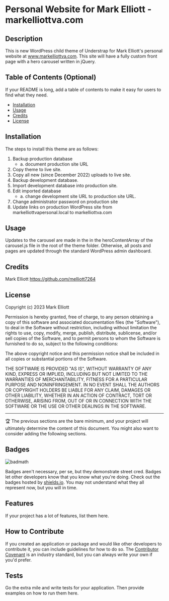 # Personal Website for Mark Elliott - markelliottva.com

## Description

This is new WordPress child theme of Understrap for Mark Elliott's personal website at www.markelliottva.com. This site will have a fully custom front page with a hero carousel written in jQuery.

## Table of Contents (Optional)

If your README is long, add a table of contents to make it easy for users to find what they need.

- [Installation](#installation)
- [Usage](#usage)
- [Credits](#credits)
- [License](#license)

## Installation

The steps to install this theme are as follows:

1. Backup production database
   - a. document production site URL
2. Copy theme to live site.
3. Copy all new (since December 2022) uploads to live site.
4. Backup development database.
5. Import development database into production site.
6. Edit imported database
   - a. change development site URL to production site URL.
7. Change administrator password on production site
8. Update links on production WordPress site from markelliottvapersonal.local to markelliottva.com

## Usage

Updates to the carousel are made in the in the heroContentArray of the carousel.js file in the root of the theme folder. Otherwise, all posts and pages are updated through the standard WordPress admin dashboard.

## Credits

Mark Elliott https://github.com/melliott7264

## License

Copyright (c) 2023 Mark Elliott

Permission is hereby granted, free of charge, to any person obtaining a copy
of this software and associated documentation files (the "Software"), to deal
in the Software without restriction, including without limitation the rights
to use, copy, modify, merge, publish, distribute, sublicense, and/or sell
copies of the Software, and to permit persons to whom the Software is
furnished to do so, subject to the following conditions:

The above copyright notice and this permission notice shall be included in all
copies or substantial portions of the Software.

THE SOFTWARE IS PROVIDED "AS IS", WITHOUT WARRANTY OF ANY KIND, EXPRESS OR
IMPLIED, INCLUDING BUT NOT LIMITED TO THE WARRANTIES OF MERCHANTABILITY,
FITNESS FOR A PARTICULAR PURPOSE AND NONINFRINGEMENT. IN NO EVENT SHALL THE
AUTHORS OR COPYRIGHT HOLDERS BE LIABLE FOR ANY CLAIM, DAMAGES OR OTHER
LIABILITY, WHETHER IN AN ACTION OF CONTRACT, TORT OR OTHERWISE, ARISING FROM,
OUT OF OR IN CONNECTION WITH THE SOFTWARE OR THE USE OR OTHER DEALINGS IN THE
SOFTWARE.

---

🏆 The previous sections are the bare minimum, and your project will ultimately determine the content of this document. You might also want to consider adding the following sections.

## Badges

![badmath](https://img.shields.io/github/languages/top/lernantino/badmath)

Badges aren't necessary, per se, but they demonstrate street cred. Badges let other developers know that you know what you're doing. Check out the badges hosted by [shields.io](https://shields.io/). You may not understand what they all represent now, but you will in time.

## Features

If your project has a lot of features, list them here.

## How to Contribute

If you created an application or package and would like other developers to contribute it, you can include guidelines for how to do so. The [Contributor Covenant](https://www.contributor-covenant.org/) is an industry standard, but you can always write your own if you'd prefer.

## Tests

Go the extra mile and write tests for your application. Then provide examples on how to run them here.
